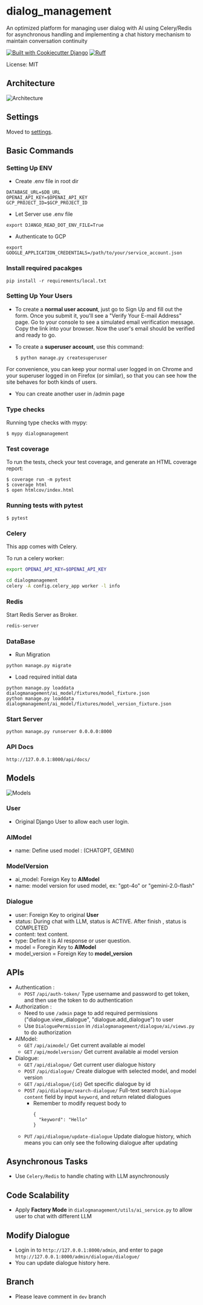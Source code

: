 # dialog_management

An optimized platform for managing user dialog with AI using Celery/Redis for asynchronous handling and implementing a chat history mechanism to maintain conversation continuity

[![Built with Cookiecutter Django](https://img.shields.io/badge/built%20with-Cookiecutter%20Django-ff69b4.svg?logo=cookiecutter)](https://github.com/cookiecutter/cookiecutter-django/)
[![Ruff](https://img.shields.io/endpoint?url=https://raw.githubusercontent.com/astral-sh/ruff/main/assets/badge/v2.json)](https://github.com/astral-sh/ruff)

License: MIT

## Architecture

![Architecture](https://github.com/lyoudr/dialogue/blob/main/architecture.png)

## Settings

Moved to [settings](https://cookiecutter-django.readthedocs.io/en/latest/1-getting-started/settings.html).

## Basic Commands

### Setting Up ENV

- Create .env file in root dir

```
DATABASE_URL=$DB_URL
OPENAI_API_KEY=$OPENAI_API_KEY
GCP_PROJECT_ID=$GCP_PROJECT_ID
```

- Let Server use .env file

```
export DJANGO_READ_DOT_ENV_FILE=True
```

- Authenticate to GCP

```
export GOOGLE_APPLICATION_CREDENTIALS=/path/to/your/service_account.json
```

### Install required pacakges

```
pip install -r requirements/local.txt
```

### Setting Up Your Users

- To create a **normal user account**, just go to Sign Up and fill out the form. Once you submit it, you'll see a "Verify Your E-mail Address" page. Go to your console to see a simulated email verification message. Copy the link into your browser. Now the user's email should be verified and ready to go.

- To create a **superuser account**, use this command:

      $ python manage.py createsuperuser

For convenience, you can keep your normal user logged in on Chrome and your superuser logged in on Firefox (or similar), so that you can see how the site behaves for both kinds of users.

- You can create another user in /admin page

### Type checks

Running type checks with mypy:

    $ mypy dialogmanagement

### Test coverage

To run the tests, check your test coverage, and generate an HTML coverage report:

    $ coverage run -m pytest
    $ coverage html
    $ open htmlcov/index.html

### Running tests with pytest

    $ pytest

### Celery

This app comes with Celery.

To run a celery worker:

```bash
export OPENAI_API_KEY=$OPENAI_API_KEY
```

```bash
cd dialogmanagement
celery -A config.celery_app worker -l info
```

### Redis

Start Redis Server as Broker.

```bash
redis-server
```

### DataBase

- Run Migration

```
python manage.py migrate
```

- Load required initial data

```
python manage.py loaddata dialogmanagement/ai_model/fixtures/model_fixture.json
python manage.py loaddata dialogmanagement/ai_model/fixtures/model_version_fixture.json
```

### Start Server

```
python manage.py runserver 0.0.0.0:8000
```

### API Docs

`http://127.0.0.1:8000/api/docs/`

## Models

![Models](https://github.com/lyoudr/dialogue/blob/main/schema.png)

### User

- Original Django User to allow each user login.

### AIModel

- name: Define used model : (CHATGPT, GEMINI)

### ModelVersion

- ai_model: Foreign Key to **AIModel**
- name: model version for used model, ex: "gpt-4o" or "gemini-2.0-flash"

### Dialogue

- user: Foreign Key to original **User**
- status: During chat with LLM, status is ACTIVE. After finish , status is COMPLETED
- content: text content.
- type: Define it is AI response or user question.
- model = Foregin Key to **AIModel**
- model_version = Foreign Key to **model_version**

## APIs

- Authentication :
  - `POST` `/api/auth-token/` Type username and password to get token, and then use the token to do authentication
- Authorization :
  - Need to use `/admin` page to add required permissions ("dialogue.view_dialogue", "dialogue.add_dialogue") to user
  - Use `DialoguePermission` in `/dialogmanagement/dialogue/ai/views.py` to do authorization
- AIModel:
  - `GET` `/api/aimodel/` Get current available ai model
  - `GET` `/api/modelversion/` Get current available ai model version
- Dialogue:
  - `GET` `/api/dialogue/` Get current user dialogue history
  - `POST` `/api/dialogue/` Create dialogue with selected model, and model version
  - `GET` `/api/dialogue/{id}` Get specific dialogue by id
  - `POST` `/api/dialogue/search-dialogue/` Full-text search `Dialogue` `content` field by input `keyword`, and return related dialogues
    - Remember to modify request body to
      ```
      {
        "keyword": "Hello"
      }
      ```
  - `PUT` `/api/dialogue/update-dialogue` Update dialogue history, which means you can only see the following dialogue after updating

## Asynchronous Tasks

- Use `Celery/Redis` to handle chating with LLM asynchronously

## Code Scalability

- Apply **Factory Mode** in `dialogmanagement/utils/ai_service.py` to allow user to chat with different LLM

## Modify Dialogue

- Login in to `http://127.0.0.1:8000/admin`, and enter to page `http://127.0.0.1:8000/admin/dialogue/dialogue/`
- You can update dialogue history here.

## Branch

- Please leave comment in `dev` branch

